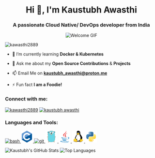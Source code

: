 <h1 align="center">Hi 👋, I'm Kaustubh Awasthi</h1>
<h3 align="center">A passionate Cloud Native/ DevOps developer from India</h3>

<p align="center">
<img src="https://user-images.githubusercontent.com/74038190/212748842-9fcbad5b-6173-4175-8a61-521f3dbb7514.gif" alt="Welcome GIF" width="300"/>
</p>
<p align="left"> 
<img src="https://komarev.com/ghpvc/?username=kawasthi2889&label=Profile%20views&color=0e75b6&style=flat" alt="kawasthi2889" /> 
</p>

- 🌱 I’m currently learning **Docker & Kubernetes**

- 💬 Ask me about my **Open Source Contributions** & **Projects**

- 📫 Email Me on **kaustubh_awasthi@proton.me**

- ⚡ Fun fact **I am a Foodie!**

<h3 align="left">Connect with me:</h3>
<p align="left">
<a href="https://twitter.com/kawasthi2889" target="blank"><img align="center" src="https://raw.githubusercontent.com/rahuldkjain/github-profile-readme-generator/master/src/images/icons/Social/twitter.svg" alt="kawasthi2889" height="30" width="40" /></a>
<a href="www.linkedin.com/in/kawasthi2889" target="blank"><img align="center" src="https://raw.githubusercontent.com/rahuldkjain/github-profile-readme-generator/master/src/images/icons/Social/linked-in-alt.svg" alt="kaustubh awasthi" height="30" width="40" /></a>
</p>

<h3 align="left">Languages and Tools:</h3>
<p align="left"> <a href="https://www.gnu.org/software/bash/" target="_blank" rel="noreferrer"> 
<img src="https://www.vectorlogo.zone/logos/gnu_bash/gnu_bash-icon.svg" alt="bash" width="40" height="40"/> </a>
<a href="https://www.cprogramming.com/" target="_blank" rel="noreferrer"> 
<img src="https://raw.githubusercontent.com/devicons/devicon/master/icons/c/c-original.svg" alt="c" width="40" height="40"/> </a>
<a href="https://git-scm.com/" target="_blank" rel="noreferrer"> 
<img src="https://www.vectorlogo.zone/logos/git-scm/git-scm-icon.svg" alt="git" width="40" height="40"/> </a>
<a href="https://golang.org" target="_blank" rel="noreferrer"> 
<img src="https://raw.githubusercontent.com/devicons/devicon/master/icons/go/go-original.svg" alt="go" width="40" height="40"/> </a>
<a href="https://www.java.com" target="_blank" rel="noreferrer"> 
<img src="https://raw.githubusercontent.com/devicons/devicon/master/icons/java/java-original.svg" alt="java" width="40" height="40"/> </a>
<a href="https://www.linux.org/" target="_blank" rel="noreferrer"> 
<img src="https://raw.githubusercontent.com/devicons/devicon/master/icons/linux/linux-original.svg" alt="linux" width="40" height="40"/> </a>
<a href="https://www.python.org" target="_blank" rel="noreferrer"> 
<img src="https://raw.githubusercontent.com/devicons/devicon/master/icons/python/python-original.svg" alt="python" width="40" height="40"/> </a>
</p>

![Kaustubh's GitHub Stats](https://github-readme-stats.vercel.app/api?username=kawasthi2889&show_icons=true&count_private=true&hide_title=true)
![Top Languages](https://github-readme-stats.vercel.app/api/top-langs/?username=kawasthi2889&layout=compact&hide_title=true)
